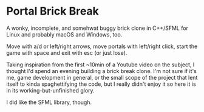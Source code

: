 # Portal Brick Break
A wonky, incomplete, and somehwat buggy brick clone in C++/SFML for Linux and probably macOS and Windows, too.

Move with a/d or left/right arrows, move portals with left/right click, start the game with space and exit with esc (or just lose).

Taking inspiration from the first ~10min of a Youtube video on the subject, I thought I'd spend an evening building a brick break clone. I'm not sure if it's me, game development in general, or the small scope of the project that lent itself to kinda spaghettifying the code, but I really didn't enjoy it so here it is in its working-but-unfinished glory.

I did like the SFML library, though.
